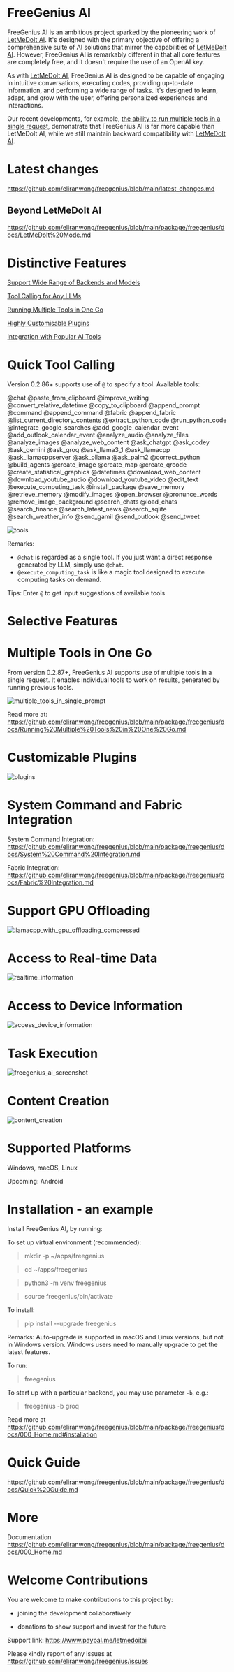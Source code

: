 # FreeGenius AI

FreeGenius AI is an ambitious project sparked by the pioneering work of [LetMeDoIt AI](https://github.com/eliranwong/letmedoit). It's designed with the primary objective of offering a comprehensive suite of AI solutions that mirror the capabilities of [LetMeDoIt AI](https://github.com/eliranwong/letmedoit). However, FreeGenius AI is remarkably different in that all core features are completely free, and it doesn't require the use of an OpenAI key.

As with [LetMeDoIt AI](https://github.com/eliranwong/letmedoit), FreeGenius AI is designed to be capable of engaging in intuitive conversations, executing codes, providing up-to-date information, and performing a wide range of tasks. It's designed to learn, adapt, and grow with the user, offering personalized experiences and interactions.

Our recent developments, for example, [the ability to run multiple tools in a single request](https://github.com/eliranwong/freegenius/blob/main/package/freegenius/docs/Running%20Multiple%20Tools%20in%20One%20Go.md), demonstrate that FreeGenius AI is far more capable than LetMeDoIt AI, while we still maintain backward compatibility with [LetMeDoIt AI](https://github.com/eliranwong/freegenius/blob/main/package/freegenius/docs/LetMeDoIt%20Mode.md).

# Latest changes

https://github.com/eliranwong/freegenius/blob/main/latest_changes.md

## Beyond LetMeDoIt AI

https://github.com/eliranwong/freegenius/blob/main/package/freegenius/docs/LetMeDoIt%20Mode.md

# Distinctive Features

[Support Wide Range of Backends and Models](https://github.com/eliranwong/freegenius/blob/main/package/freegenius/docs/Supported%20Backends%20and%20Models.md)

[Tool Calling for Any LLMs](https://github.com/eliranwong/freegenius/blob/main/package/freegenius/docs/Function%20Call%20Approach%20with%20Any%20LLMs.md)

[Running Multiple Tools in One Go](https://github.com/eliranwong/freegenius/blob/main/package/freegenius/docs/Running%20Multiple%20Tools%20in%20One%20Go.md)

[Highly Customisable Plugins](https://github.com/eliranwong/freegenius/blob/main/package/freegenius/docs/000_Home.md#plugins)

[Integration with Popular AI Tools](https://github.com/eliranwong/freegenius/blob/main/package/freegenius/docs/000_Home.md#integration)

# Quick Tool Calling

Version 0.2.86+ supports use of `@` to specify a tool.  Available tools:

@chat @paste_from_clipboard @improve_writing @convert_relative_datetime @copy_to_clipboard @append_prompt @command @append_command @fabric @append_fabric @list_current_directory_contents @extract_python_code @run_python_code @integrate_google_searches @add_google_calendar_event @add_outlook_calendar_event @analyze_audio @analyze_files @analyze_images @analyze_web_content @ask_chatgpt @ask_codey @ask_gemini @ask_groq @ask_llama3_1 @ask_llamacpp @ask_llamacppserver @ask_ollama @ask_palm2 @correct_python @build_agents @create_image @create_map @create_qrcode @create_statistical_graphics @datetimes @download_web_content @download_youtube_audio @download_youtube_video @edit_text @execute_computing_task @install_package @save_memory @retrieve_memory @modify_images @open_browser @pronunce_words @remove_image_background @search_chats @load_chats @search_finance @search_latest_news @search_sqlite @search_weather_info @send_gamil @send_outlook @send_tweet

![tools](https://github.com/user-attachments/assets/d3a301ee-a228-4d0c-882e-0dd06141be2f)

Remarks: 

* `@chat` is regarded as a single tool.  If you just want a direct response generated by LLM, simply use `@chat`.
* `@execute_computing_task` is like a magic tool designed to execute computing tasks on demand.

Tips: Enter `@` to get input suggestions of available tools

# Selective Features

# Multiple Tools in One Go

From version 0.2.87+, FreeGenius AI supports use of multiple tools in a single request. It enables individual tools to work on results, generated by running previous tools.

![multiple_tools_in_single_prompt](https://github.com/user-attachments/assets/7bdc63cd-beca-44c9-bfb0-27596a5e0632)

Read more at: https://github.com/eliranwong/freegenius/blob/main/package/freegenius/docs/Running%20Multiple%20Tools%20in%20One%20Go.md

# Customizable Plugins

![plugins](https://github.com/eliranwong/freegenius/assets/25262722/6bb4b2f6-5684-42c1-95e3-7b12c3a38db6)

# System Command and Fabric Integration

System Command Integration: https://github.com/eliranwong/freegenius/blob/main/package/freegenius/docs/System%20Command%20Integration.md

Fabric Integration: https://github.com/eliranwong/freegenius/blob/main/package/freegenius/docs/Fabric%20Integration.md

# Support GPU Offloading

![llamacpp_with_gpu_offloading_compressed](https://github.com/eliranwong/freegenius/assets/25262722/2d607fc1-e6b5-4c62-be14-325d73866fce)

# Access to Real-time Data

![realtime_information](https://github.com/eliranwong/freegenius/assets/25262722/d94fd9c3-f242-4c8c-8564-308f866e9adb)

# Access to Device Information

![access_device_information](https://github.com/eliranwong/freegenius/assets/25262722/6e3386a4-7314-4ce5-a64f-fffe35dff92e)

# Task Execution

![freegenius_ai_screenshot](https://github.com/eliranwong/freegenius/assets/25262722/1e9dd18e-aa4b-4e2c-8d76-386af7ba00ea)

# Content Creation

![content_creation](https://github.com/eliranwong/freegenius/assets/25262722/5582d519-b925-4e1b-8fd8-ecaa8422d391)

# Supported Platforms

Windows, macOS, Linux

Upcoming: Android

# Installation - an example

Install FreeGenius AI, by running:

To set up virtual environment (recommended):

> mkdir -p ~/apps/freegenius

> cd ~/apps/freegenius

> python3 -m venv freegenius

> source freegenius/bin/activate

To install:

> pip install --upgrade freegenius

Remarks: Auto-upgrade is supported in macOS and Linux versions, but not in Windows version.  Windows users need to manually upgrade to get the latest features.

To run:

> freegenius

To start up with a particular backend, you may use parameter `-b`, e.g.:

> freegenius -b groq

Read more at https://github.com/eliranwong/freegenius/blob/main/package/freegenius/docs/000_Home.md#installation

# Quick Guide

https://github.com/eliranwong/freegenius/blob/main/package/freegenius/docs/Quick%20Guide.md

# More

Documentation https://github.com/eliranwong/freegenius/blob/main/package/freegenius/docs/000_Home.md

# Welcome Contributions

You are welcome to make contributions to this project by:

* joining the development collaboratively

* donations to show support and invest for the future

Support link: https://www.paypal.me/letmedoitai

Please kindly report of any issues at https://github.com/eliranwong/freegenius/issues
